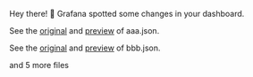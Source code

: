 Hey there! 🎉
Grafana spotted some changes in your dashboard.




See the [original](http://grafana/d/aaa) and [preview](http://grafana/admin/preview) of aaa.json.




See the [original](http://grafana/d/bbb) and [preview](http://grafana/admin/preview) of bbb.json.




and 5 more files



